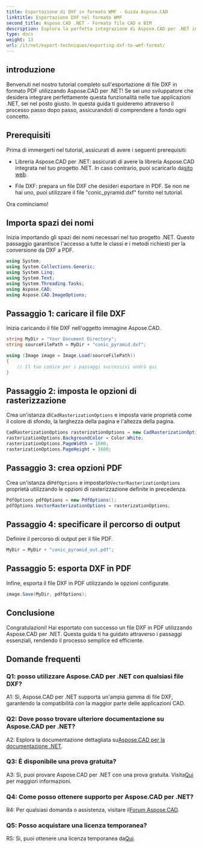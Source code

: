 ```yaml
---
title: Esportazione di DXF in formato WMF - Guida Aspose.CAD
linktitle: Esportazione DXF nel formato WMF
second_title: Aspose.CAD .NET - Formato file CAD e BIM
description: Esplora la perfetta integrazione di Aspose.CAD per .NET in questa guida passo passo per esportare file DXF in PDF senza sforzo.
type: docs
weight: 13
url: /it/net/export-techniques/exporting-dxf-to-wmf-format/
---
```

## introduzione

Benvenuti nel nostro tutorial completo sull'esportazione di file DXF in formato PDF utilizzando Aspose.CAD per .NET! Se sei uno sviluppatore che desidera integrare perfettamente questa funzionalità nelle tue applicazioni .NET, sei nel posto giusto. In questa guida ti guideremo attraverso il processo passo dopo passo, assicurandoti di comprendere a fondo ogni concetto.

## Prerequisiti

Prima di immergerti nel tutorial, assicurati di avere i seguenti prerequisiti:

- Libreria Aspose.CAD per .NET: assicurati di avere la libreria Aspose.CAD integrata nel tuo progetto .NET. In caso contrario, puoi scaricarlo da[sito web](https://releases.aspose.com/cad/net/).

- File DXF: prepara un file DXF che desideri esportare in PDF. Se non ne hai uno, puoi utilizzare il file "conic_pyramid.dxf" fornito nel tutorial.

Ora cominciamo!

## Importa spazi dei nomi

Inizia importando gli spazi dei nomi necessari nel tuo progetto .NET. Questo passaggio garantisce l'accesso a tutte le classi e i metodi richiesti per la conversione da DXF a PDF.

```csharp
using System;
using System.Collections.Generic;
using System.Linq;
using System.Text;
using System.Threading.Tasks;
using Aspose.CAD;
using Aspose.CAD.ImageOptions;
```

## Passaggio 1: caricare il file DXF

Inizia caricando il file DXF nell'oggetto immagine Aspose.CAD.

```csharp
string MyDir = "Your Document Directory";
string sourceFilePath = MyDir + "conic_pyramid.dxf";

using (Image image = Image.Load(sourceFilePath))
{
    // Il tuo codice per i passaggi successivi andrà qui
}
```

## Passaggio 2: imposta le opzioni di rasterizzazione

 Crea un'istanza di`CadRasterizationOptions` e imposta varie proprietà come il colore di sfondo, la larghezza della pagina e l'altezza della pagina.

```csharp
CadRasterizationOptions rasterizationOptions = new CadRasterizationOptions();
rasterizationOptions.BackgroundColor = Color.White;
rasterizationOptions.PageWidth = 1600;
rasterizationOptions.PageHeight = 1600;
```

## Passaggio 3: crea opzioni PDF

 Crea un'istanza di`PdfOptions` e impostarlo`VectorRasterizationOptions` proprietà utilizzando le opzioni di rasterizzazione definite in precedenza.

```csharp
PdfOptions pdfOptions = new PdfOptions();
pdfOptions.VectorRasterizationOptions = rasterizationOptions;
```

## Passaggio 4: specificare il percorso di output

Definire il percorso di output per il file PDF.

```csharp
MyDir = MyDir + "conic_pyramid_out.pdf";
```

## Passaggio 5: esporta DXF in PDF

Infine, esporta il file DXF in PDF utilizzando le opzioni configurate.

```csharp
image.Save(MyDir, pdfOptions);
```

## Conclusione

Congratulazioni! Hai esportato con successo un file DXF in PDF utilizzando Aspose.CAD per .NET. Questa guida ti ha guidato attraverso i passaggi essenziali, rendendo il processo semplice ed efficiente.

## Domande frequenti

### Q1: posso utilizzare Aspose.CAD per .NET con qualsiasi file DXF?

A1: Sì, Aspose.CAD per .NET supporta un'ampia gamma di file DXF, garantendo la compatibilità con la maggior parte delle applicazioni CAD.

### Q2: Dove posso trovare ulteriore documentazione su Aspose.CAD per .NET?

 A2: Esplora la documentazione dettagliata su[Aspose.CAD per la documentazione .NET](https://reference.aspose.com/cad/net/).

### Q3: È disponibile una prova gratuita?

 A3: Sì, puoi provare Aspose.CAD per .NET con una prova gratuita. Visita[Qui](https://releases.aspose.com/) per maggiori informazioni.

### Q4: Come posso ottenere supporto per Aspose.CAD per .NET?

 R4: Per qualsiasi domanda o assistenza, visitare il[Forum Aspose.CAD](https://forum.aspose.com/c/cad/19).

### Q5: Posso acquistare una licenza temporanea?

 R5: Sì, puoi ottenere una licenza temporanea da[Qui](https://purchase.aspose.com/temporary-license/).